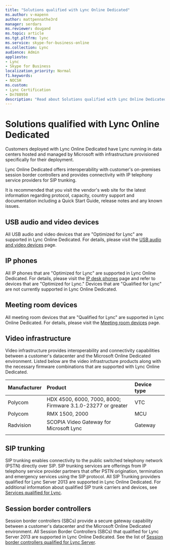 ```yaml
---
title: "Solutions qualified with Lync Online Dedicated"
ms.author: v-mapenn
author: mattpennathe3rd
manager: serdars
ms.reviewer: dougand
ms.topic: article
ms.tgt.pltfrm: lync
ms.service: skype-for-business-online
ms.collection: Lync
audience: Admin
appliesto:
- Lync
- Skype for Business 
localization_priority: Normal
f1.keywords:
- NOCSH
ms.custom:
- Lync Certification
- Dn788950
description: "Read about Solutions qualified with Lync Online Dedicated."
---
```


# Solutions qualified with Lync Online Dedicated

Customers deployed with Lync Online Dedicated have Lync running in data centers hosted and managed by Microsoft with infrastructure provisioned specifically for their deployment.

Lync Online Dedicated offers interoperability with customer's on-premises session border controllers and provides connectivity with IP telephony service providers for SIP trunking.

It is recommended that you visit the vendor's web site for the latest information regarding protocol, capacity, country support and documentation including a Quick Start Guide, release notes and any known issues.

## USB audio and video devices

All USB audio and video devices that are "Optimized for Lync" are supported in Lync Online Dedicated. For details, please visit the [USB audio and video devices](usb-and-video.md) page.

## IP phones

All IP phones that are "Optimized for Lync" are supported in Lync Online Dedicated. For details, please visit the [IP desk phones](ip-phones.md) page and refer to devices that are "Optimized for Lync." Devices that are "Qualified for Lync" are not currently supported in Lync Online Dedicated.

## Meeting room devices

All meeting room devices that are "Qualified for Lync" are supported in Lync Online Dedicated. For details, please visit the [Meeting room devices](meeting-room-devices.md) page.

## Video infrastructure

Video infrastructure provides interoperability and connectivity capabilities between a customer's datacenter and the Microsoft Online Dedicated environment. Listed below are the video infrastructure products along with the necessary firmware combinations that are supported with Lync Online Dedicated.

| Manufacturer |Product | Device type |
|:---  |  :--- |  :---  |
|Polycom | HDX 4500, 6000, 7000, 8000; <br> Firmware 3.1.0-23277 or greater | VTC |
|Polycom | RMX 1500, 2000 | MCU |
Radvision| SCOPIA Video Gateway for Microsoft Lync| Gateway| 
| | | |

## SIP trunking
SIP trunking enables connectivity to the public switched telephony network (PSTN) directly over SIP. SIP trunking services are offerings from IP telephony service provider partners that offer PSTN origination, termination and emergency services using the SIP protocol. All SIP Trunking providers qualified for Lync Server 2013 are supported in Lync Online Dedicated. For additional information about qualified SIP trunk carriers and devices, see [Services qualified for Lync](sip-trunking-services.md).

## Session border controllers

Session border controllers (SBCs) provide a secure gateway capability between a customer's datacenter and the Microsoft Online Dedicated environment. All Session Border Controllers (SBCs) that qualified for Lync Server 2013 are supported in Lync Online Dedicated. See the list of [Session border controllers qualified for Lync Server](sbcs-lync-server.md).